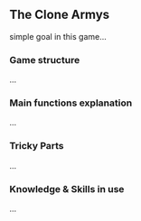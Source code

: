 ## The Clone Armys

simple goal in this game...

### Game structure

...


### Main functions explanation

...


### Tricky Parts

...


### Knowledge & Skills in use


...